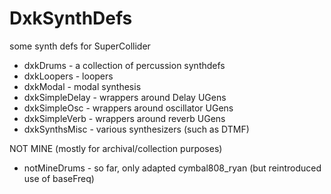 # DxkSynthDefs
some synth defs for SuperCollider

- dxkDrums - a collection of percussion synthdefs
- dxkLoopers - loopers
- dxkModal - modal synthesis
- dxkSimpleDelay - wrappers around Delay UGens
- dxkSimpleOsc - wrappers around oscillator UGens
- dxkSimpleVerb - wrappers around reverb UGens
- dxkSynthsMisc - various synthesizers (such as DTMF)

NOT MINE (mostly for archival/collection purposes)

- notMineDrums - so far, only adapted cymbal808_ryan (but reintroduced use of baseFreq)
